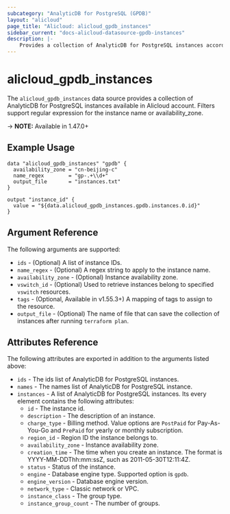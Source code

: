 ```yaml
---
subcategory: "AnalyticDB for PostgreSQL (GPDB)"
layout: "alicloud"
page_title: "Alicloud: alicloud_gpdb_instances"
sidebar_current: "docs-alicloud-datasource-gpdb-instances"
description: |-
    Provides a collection of AnalyticDB for PostgreSQL instances according to the specified filters.
---
```


# alicloud\_gpdb\_instances

The `alicloud_gpdb_instances` data source provides a collection of AnalyticDB for PostgreSQL instances available in Alicloud account.
Filters support regular expression for the instance name or availability_zone.

-> **NOTE:**  Available in 1.47.0+

## Example Usage

```
data "alicloud_gpdb_instances" "gpdb" {
  availability_zone = "cn-beijing-c"
  name_regex        = "gp-.+\\d+"
  output_file       = "instances.txt"
}

output "instance_id" {
  value = "${data.alicloud_gpdb_instances.gpdb.instances.0.id}"
}
```

## Argument Reference

The following arguments are supported:

* `ids` - (Optional) A list of instance IDs.
* `name_regex` - (Optional) A regex string to apply to the instance name.
* `availability_zone` - (Optional) Instance availability zone.
* `vswitch_id` - (Optional) Used to retrieve instances belong to specified `vswitch` resources.
* `tags` - (Optional, Available in v1.55.3+) A mapping of tags to assign to the resource.
* `output_file` - (Optional) The name of file that can save the collection of instances after running `terraform plan`.

## Attributes Reference

The following attributes are exported in addition to the arguments listed above:

* `ids` - The ids list of AnalyticDB for PostgreSQL instances.
* `names` - The names list of AnalyticDB for PostgreSQL instance.
* `instances` - A list of AnalyticDB for PostgreSQL instances. Its every element contains the following attributes:
  * `id` - The instance id.
  * `description` - The description of an instance.
  * `charge_type` - Billing method. Value options are `PostPaid` for  Pay-As-You-Go and `PrePaid` for yearly or monthly subscription.
  * `region_id` - Region ID the instance belongs to.
  * `availability_zone` - Instance availability zone.
  * `creation_time` - The time when you create an instance. The format is YYYY-MM-DDThh:mm:ssZ, such as 2011-05-30T12:11:4Z.
  * `status` - Status of the instance.
  * `engine` - Database engine type. Supported option is `gpdb`.
  * `engine_version` - Database engine version.
  * `network_type` - Classic network or VPC.
  * `instance_class` - The group type.
  * `instance_group_count` - The number of groups.

